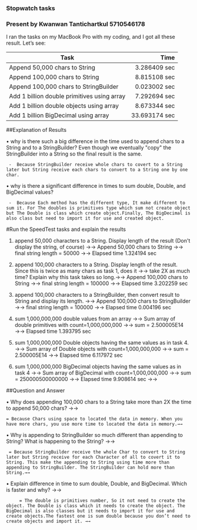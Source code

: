 ### Stopwatch tasks 
### Present by Kwanwan Tantichartkul 5710546178
I ran the tasks on my MacBook Pro with my coding, and I got all these result.
Let’s see:

Task                                             | Time 
-------------------------------------------------|---------------: 
Append 50,000 chars to String         		 | 3.286409 sec 
Append 100,000 chars to String        		 | 8.815108 sec 
Append 100,000 chars to StringBuilder            | 0.023002 sec 
Add 1 billion double primitives using array      | 7.292694 sec
Add 1 billion double objects using array         | 8.673344 sec
Add 1 billion BigDecimal using array             | 33.693174 sec

##Explanation of Results

   • why is there such a big difference in the time used to append chars to a String and to a StringBuilder? Even though we eventually "copy" the StringBuilder into a String so the final result is the same. 
   
     -  Because StringBuilder receive whole chars to covert to a String later but String receive each chars to convert to a String one by one char.
     
   • why is there a significant difference in times to sum double, Double, and BigDecimal values? 
   
     -  Because Each method has the different type, It make different to sum it. For The doubles is primitives type which sum not create object but The Double is class which create object.Finally, The BigDecimal is also class but need to import it for use and created object.


#Run the SpeedTest tasks and explain the results

 
1. append 50,000 characters to a String. Display length of the result (Don't display the string, of course) →→
Append 50,000 chars to String →→
final string length = 50000 →→
Elapsed time 1.324194 sec


2. append 100,000 characters to a String. Display length of the result. Since this is twice as many chars as task 1, does it →→ take 2X as much time? Explain why this task takes so long.→→
Append 100,000 chars to String →→
final string length = 100000 →→
Elapsed time 3.202259 sec


3. append 100,000 characters to a StringBuilder, then convert result to String and display its length. →→
Append 100,000 chars to StringBuilder →→
final string length = 100000 →→
Elapsed time 0.004196 sec


4. sum 1,000,000,000 double values from an array →→
Sum array of double primitives with count=1,000,000,000 →→
sum = 2.500005E14 →→
Elapsed time 1.393795 sec


5. sum 1,000,000,000 Double objects having the same values as in task 4. →→
Sum array of Double objects with count=1,000,000,000 →→
sum = 2.500005E14 →→
Elapsed time 6.117972 sec


6. sum 1,000,000,000 BigDecimal objects having the same values as in task 4 →→
Sum array of BigDecimal with count=1,000,000,000 →→
sum = 250000500000000 →→
Elapsed time 9.908614 sec →→


##Question and Answer


  • Why does appending 100,000 chars to a String take more than 2X the time to append 50,000 chars? →→
  
	= Because Chars using space to located the data in memory. When you have more chars, you use more time to located the data in memory.→→


  • Why is appending to StringBuilder so much different than appending to String? What is happening to the String? →→
  
	 = Because StringBuilder receive the whole Char to convert to String later but String receive for each Character of all to covert it to String. This make the appending to String using time more than appending to StringBuilder. The StringBuilder can hold more than String.→→


  • Explain difference in time to sum double, Double, and BigDecimal. Which is faster and why? →→ 
  
         = The double is primitives number, So it not need to create the object. The Double is class which it needs to create the object. The BigDecimal is also classes but it needs to import it for use and create objects.The fastest one is sum double because you don’t need to create objects and import it. →→
